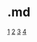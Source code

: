 # .md
[1](https://thereader.mitpress.mit.edu/a-brief-history-of-consumer-culture/)
[2](https://onlinelibrary.wiley.com/doi/abs/10.1111/ijcs.12276)
[3](https://kr.linkedin.com/in/sojin-jung-258a4170)
[4](https://www.ratemyprofessors.com/professor/2780979)
